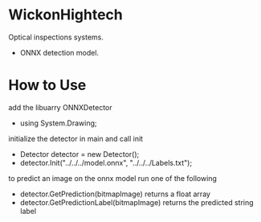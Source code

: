 # WickonHightech

Optical inspections systems.
 - ONNX detection model.

# How to Use

add the libuarry ONNXDetector
 - using System.Drawing;

initialize the detector in main and call init
 - Detector detector = new Detector();
 - detector.Init("../../../model.onnx", "../../../Labels.txt");

to predict an image on the onnx model run one of the following
 - detector.GetPrediction(bitmapImage) returns a float array
 - detector.GetPredictionLabel(bitmapImage) returns the predicted string label
